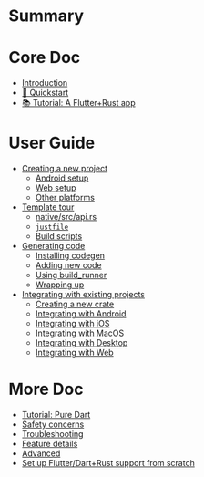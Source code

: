 # Summary

# Core Doc

- [Introduction](index.md)
- [🧭 Quickstart](quickstart.md)
- [📚 Tutorial: A Flutter+Rust app](tutorial_with_flutter.md)

# User Guide
- [Creating a new project](template.md)
  - [Android setup](template/setup_android.md)
  - [Web setup](template/setup_web.md)
  - [Other platforms](template/setup_others.md)
- [Template tour](tour.md)
  - [native/src/api.rs]()
  - [`justfile`](tour/justfile.md)
  - [Build scripts](tour/scripts.md)
- [Generating code](generate.md)
  - [Installing codegen](generate/install.md)
  - [Adding new code](generate/adding_code.md)
  - [Using build_runner](generate/build_runner.md)
  - [Wrapping up](generate/finish.md)
- [Integrating with existing projects](existing_project.md)
  - [Creating a new crate](integrate/new_crate.md)
  - [Integrating with Android]()
  - [Integrating with iOS]()
  - [Integrating with MacOS]()
  - [Integrating with Desktop]()
  - [Integrating with Web]()

# More Doc

- [Tutorial: Pure Dart](tutorial_pure_dart.md)
- [Safety concerns](safety.md)
- [Troubleshooting](troubleshooting.md)
- [Feature details](feature_details.md)
- [Advanced](advanced.md)
- [Set up Flutter/Dart+Rust support from scratch](set_up_from_scratch.md)

